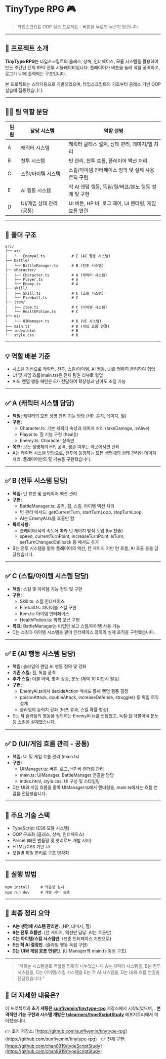 # **TinyType RPG 🎮**

> 타입스크립트 OOP 실습 프로젝트 - 버튼을 누르면 누군가 맞습니다.

---

## 👾 프로젝트 소개

**TinyType RPG**는 타입스크립트의 클래스, 상속, 인터페이스, 모듈 시스템을 활용하여 만든 초간단 턴제 RPG 전투 시뮬레이터입니다. 플레이어가 버튼을 눌러 적을 공격하고, 로그가 UI에 출력되는 구조입니다.

본 프로젝트는 스터디용으로 개발되었으며, 타입스크립트의 기초부터 클래스 기반 OOP 실습에 집중했습니다.

---

## 🧑‍💻 팀 역할 분담

|**팀원**|**담당 시스템**|**역할 설명**|
|---|---|---|
|A|캐릭터 시스템|캐릭터 클래스 설계, 상태 관리, 데미지/힐 처리|
|B|전투 시스템|턴 관리, 전투 흐름, 플레이어 액션 처리|
|C|스킬/아이템 시스템|스킬/아이템 인터페이스 정의 및 실제 사용 로직 구현|
|E|AI 행동 시스템|적 AI 랜덤 행동, 독침/힐/버프/분노 행동 설계 및 구현|
|D|UI/게임 상태 관리 (공통)|UI 버튼, HP 바, 로그 제어, UI 렌더링, 게임 흐름 연결|

---

## 📂 폴더 구조

```
src/
├── ai/
│   └── EnemyAI.ts            # E (AI 행동 시스템)
├── battle/
│   └── BattleManager.ts      # B (전투 시스템)
├── character/
│   ├── Character.ts          # A (캐릭터 시스템)
│   ├── Player.ts             # A
│   └── Enemy.ts              # A
├── skill/
│   ├── Skill.ts              # C (스킬 시스템)
│   └── Fireball.ts           # C
├── item/
│   ├── Item.ts               # C (아이템 시스템)
│   └── HealthPotion.ts       # C
├── ui/
│   └── UIManager.ts          # D (UI 시스템)
├── main.ts                   # D (게임 흐름 연결)
├── index.html                # D
└── style.css                 # D
```

---

## 💡 역할 배분 기준

- 시스템 기반으로 캐릭터, 전투, 스킬/아이템, AI 행동, UI를 명확히 분리하여 협업
- UI 및 게임 흐름(main.ts)은 전체 팀원 리뷰로 협업
- AI의 랜덤 행동 패턴은 E가 전담하여 확장성과 난이도 조절 가능

---

## ✅ A (캐릭터 시스템 담당)

- **책임:** 캐릭터의 모든 생명 관리 기능 담당 (HP, 공격, 데미지, 힐)
- **구현:**
    - Character.ts: 기본 캐릭터 속성과 데미지 처리 (takeDamage, isAlive)
    - Player.ts: 힐 기능 구현 (heal())
    - Enemy.ts: Character 상속만
- **목표:** 모든 생명체의 HP, 공격, 생존 여부는 이곳에서만 관리
- A는 캐릭터 시스템 담당으로, 전투에 등장하는 모든 생명체의 상태 관리와 데미지 처리, 플레이어만의 힐 기능을 구현했습니다.
---

## ✅ B (전투 시스템 담당)
- **책임:** 턴 흐름 및 플레이어 액션 관리
- **구현:**
    - BattleManager.ts: 공격, 힐, 스킬, 아이템 액션 처리
    - 턴 관리 메서드: getCurrentTurn, startTurnLoop, stopTurnLoop
    - AI는 EnemyAI.ts를 호출만 함
- **특이사항:**
    - 플레이어/적의 속도에 따라 턴 게이지 방식 도입 (by 찬솔)
    - speed, currentTurnPoint, increaseTurnPoint, isTurn, setTurnChangedCallback 등 메서드 추가
- B는 전투 시스템을 맡아 플레이어의 액션, 턴 게이지 기반 턴 흐름, AI 호출 등을 담당했습니다.

---

## ✅ C (스킬/아이템 시스템 담당)

- **책임:** 스킬 및 아이템 기능 정의 및 구현
- **구현:**
    - Skill.ts: 스킬 인터페이스
    - Fireball.ts: 파이어볼 스킬 구현
    - Item.ts: 아이템 인터페이스
    - HealthPotion.ts: 회복 포션 구현
- **목표:** BattleManager는 타입만 보고 스킬/아이템 사용 가능
- C는 스킬과 아이템 시스템을 맡아 인터페이스 정의와 실제 로직을 구현했습니다.

---

## ✅ E (AI 행동 시스템 담당)

- **책임:** 슬라임의 랜덤 AI 행동 정의 및 강화
- **기존 스킬:** 힐, 독침 공격
- **추가 스킬:** 더블 어택, 방어 상승, 분노 (체력 10 미만시 발동)
- **구현:**
    - EnemyAI.ts에서 decideAction 메서드 통해 랜덤 행동 결정
    - poisonAttack, doubleAttack, increaseDefense, struggle() 등 독립 로직 설계
    - 슬라임의 능력치 강화 (버프 효과, 스킬 확률 향상)
- E는 적 슬라임의 행동을 정의하는 EnemyAI.ts를 전담했고, 독침·힐·더블어택·분노 등 스킬을 설계했습니다.

---

## ✅ D (UI/게임 흐름 관리 - 공통)

- **책임:** UI 및 게임 흐름 관리 (main.ts)
- **구현:**
    - UIManager.ts: 버튼, 로그, HP 바 렌더링 관리
    - main.ts: UIManager, BattleManager 연결만 담당
    - index.html, style.css: UI 구성 및 스타일링
- D는 UI와 게임 흐름을 맡아 UIManager.ts에서 렌더링을, main.ts에서는 흐름 연결을 전담했습니다.

---

## 🧩 주요 기술 스택

- TypeScript (ES6 모듈 시스템)
- OOP 구조화 (클래스, 상속, 인터페이스)
- Parcel (빠른 번들링 및 핫리로드 개발 서버)
- HTML/CSS 기반 UI
- 모듈별 파일 분리로 구조 명확화

---

## 🚀 실행 방법

```
npm install     # 의존성 설치
npm run dev     # 개발 서버 실행
```

---

## 💬 최종 정리 요약

- **A는 생명체 시스템 관리만.** (HP, 데미지, 힐)
- **B는 전투 흐름만.** (턴 게이지, 액션만 담당. AI는 호출만)
- **C는 아이템/스킬 시스템만.** (표준 인터페이스 기반으로)
- **E는 적 AI 결정만.** (슬라임 행동 독립 구현)
- **D는 UI와 게임 흐름 연결만.** (UIManager와 main.ts 중심 구조)

---

> “저희는 시스템별로 역할을 명확히 나누었습니다
> A는 캐릭터 시스템을, B는 전투 시스템을, C는 아이템/스킬 시스템을
> E는 적 AI 시스템을, D는 UI와 흐름 연결을 전담했습니다.”


## 🔗 더 자세한 내용은?

이 프로젝트의 **초기 세팅은 [sunfivemin/tinytype-rpg](https://github.com/sunfivemin/tinytype-rpg)** 저장소에서 시작되었으며,  
**본격적인 기능 구현과 시스템 개발은 [tslearners/typeScriptStudy](https://github.com/chan8919/typeScriptStudy)** 레포지토리에서 이어졌습니다.

👉 초기 저장소: [https://github.com/sunfivemin/tinytype-rpg](https://github.com/sunfivemin/tinytype-rpg)  
👉 전체 구현: [https://github.com/chan8919/typeScriptStudy](https://github.com/chan8919/typeScriptStudy)
